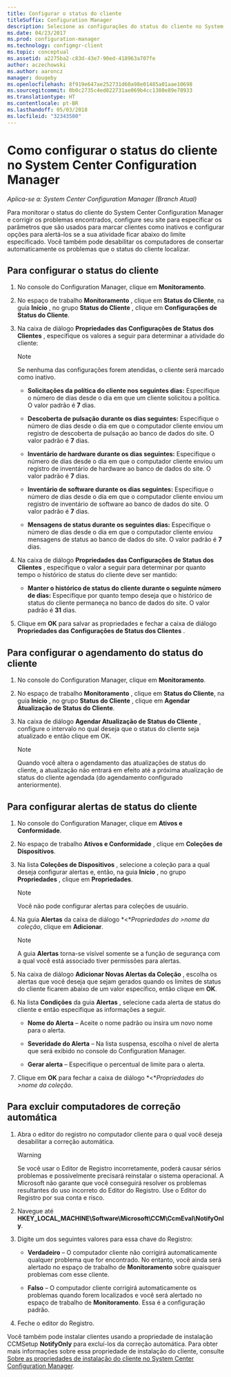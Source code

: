 ```yaml
---
title: Configurar o status do cliente
titleSuffix: Configuration Manager
description: Selecione as configurações do status do cliente no System Center Configuration Manager.
ms.date: 04/23/2017
ms.prod: configuration-manager
ms.technology: configmgr-client
ms.topic: conceptual
ms.assetid: a2275ba2-c83d-43e7-90ed-418963a707fe
author: aczechowski
ms.author: aaroncz
manager: dougeby
ms.openlocfilehash: 8f919e647ae252731d60a98e01485a01aae10698
ms.sourcegitcommit: 0b0c2735c4ed822731ae069b4cc1380e89e78933
ms.translationtype: HT
ms.contentlocale: pt-BR
ms.lasthandoff: 05/03/2018
ms.locfileid: "32343500"
---
```

# <a name="how-to-configure-client-status-in-system-center-configuration-manager"></a>Como configurar o status do cliente no System Center Configuration Manager

*Aplica-se a: System Center Configuration Manager (Branch Atual)*

Para monitorar o status do cliente do System Center Configuration Manager e corrigir os problemas encontrados, configure seu site para especificar os parâmetros que são usados para marcar clientes como inativos e configurar opções para alertá-los se a sua atividade ficar abaixo do limite especificado. Você também pode desabilitar os computadores de consertar automaticamente os problemas que o status do cliente localizar.  

##  <a name="BKMK_1"></a> Para configurar o status do cliente  

1.  No console do Configuration Manager, clique em **Monitoramento**.  

2.  No espaço de trabalho **Monitoramento** , clique em **Status do Cliente**, na guia **Início** , no grupo **Status do Cliente** , clique em **Configurações de Status do Cliente**.  

3.  Na caixa de diálogo **Propriedades das Configurações de Status dos Clientes** , especifique os valores a seguir para determinar a atividade do cliente:  

    > [!NOTE]  
    >  Se nenhuma das configurações forem atendidas, o cliente será marcado como inativo.  

    -   **Solicitações da política do cliente nos seguintes dias:** Especifique o número de dias desde o dia em que um cliente solicitou a política. O valor padrão é **7** dias.  

    -   **Descoberta de pulsação durante os dias seguintes:** Especifique o número de dias desde o dia em que o computador cliente enviou um registro de descoberta de pulsação ao banco de dados do site. O valor padrão é **7** dias.  

    -   **Inventário de hardware durante os dias seguintes:** Especifique o número de dias desde o dia em que o computador cliente enviou um registro de inventário de hardware ao banco de dados do site. O valor padrão é **7** dias.  

    -   **Inventário de software durante os dias seguintes:** Especifique o número de dias desde o dia em que o computador cliente enviou um registro de inventário de software ao banco de dados do site. O valor padrão é **7** dias.  

    -   **Mensagens de status durante os seguintes dias:** Especifique o número de dias desde o dia em que o computador cliente enviou mensagens de status ao banco de dados do site. O valor padrão é **7** dias.  

4.  Na caixa de diálogo **Propriedades das Configurações de Status dos Clientes** , especifique o valor a seguir para determinar por quanto tempo o histórico de status do cliente deve ser mantido:  

    -   **Manter o histórico de status do cliente durante o seguinte número de dias:** Especifique por quanto tempo deseja que o histórico de status do cliente permaneça no banco de dados do site. O valor padrão é **31** dias.  

5.  Clique em **OK** para salvar as propriedades e fechar a caixa de diálogo **Propriedades das Configurações de Status dos Clientes** .  

##  <a name="BKMK_Schedule"></a> Para configurar o agendamento do status do cliente  

1.  No console do Configuration Manager, clique em **Monitoramento**.  

2.  No espaço de trabalho **Monitoramento** , clique em **Status do Cliente**, na guia **Início** , no grupo **Status do Cliente** , clique em **Agendar Atualização de Status do Cliente**.  

3.  Na caixa de diálogo **Agendar Atualização de Status do Cliente** , configure o intervalo no qual deseja que o status do cliente seja atualizado e então clique em OK.  

    > [!NOTE]  
    >  Quando você altera o agendamento das atualizações de status do cliente, a atualização não entrará em efeito até a próxima atualização de status do cliente agendada (do agendamento configurado anteriormente).  

##  <a name="BKMK_2"></a> Para configurar alertas de status do cliente  

1.  No console do Configuration Manager, clique em **Ativos e Conformidade**.  

2.  No espaço de trabalho **Ativos e Conformidade** , clique em **Coleções de Dispositivos**.  

3.  Na lista **Coleções de Dispositivos** , selecione a coleção para a qual deseja configurar alertas e, então, na guia **Início** , no grupo **Propriedades** , clique em **Propriedades**.  

    > [!NOTE]  
    >  Você não pode configurar alertas para coleções de usuário.  

4.  Na guia **Alertas** da caixa de diálogo *&lt;***Propriedades* do \>nome da coleção*, clique em **Adicionar**.  

    > [!NOTE]  
    >  A guia **Alertas** torna-se visível somente se a função de segurança com a qual você está associado tiver permissões para alertas.  

5.  Na caixa de diálogo **Adicionar Novas Alertas da Coleção** , escolha os alertas que você deseja que sejam gerados quando os limites de status do cliente ficarem abaixo de um valor específico, então clique em **OK**.  

6.  Na lista **Condições** da guia **Alertas** , selecione cada alerta de status do cliente e então especifique as informações a seguir.  

    -   **Nome do Alerta** – Aceite o nome padrão ou insira um novo nome para o alerta.  

    -   **Severidade do Alerta** – Na lista suspensa, escolha o nível de alerta que será exibido no console do Configuration Manager.  

    -   **Gerar alerta** – Especifique o percentual de limite para o alerta.  

7.  Clique em **OK** para fechar a caixa de diálogo *&lt;***Propriedades* do \>nome da coleção*.  

##  <a name="BKMK_3"></a> Para excluir computadores de correção automática  

1.  Abra o editor do registro no computador cliente para o qual você deseja desabilitar a correção automática.  

    > [!WARNING]  
    >  Se você usar o Editor de Registro incorretamente, poderá causar sérios problemas e possivelmente precisará reinstalar o sistema operacional. A Microsoft não garante que você conseguirá resolver os problemas resultantes do uso incorreto do Editor do Registro. Use o Editor do Registro por sua conta e risco.  

2.  Navegue até **HKEY_LOCAL_MACHINE\Software\Microsoft\CCM\CcmEval\NotifyOnly**.  

3.  Digite um dos seguintes valores para essa chave do Registro:  

    -   **Verdadeiro** – O computador cliente não corrigirá automaticamente qualquer problema que for encontrado. No entanto, você ainda será alertado no espaço de trabalho de **Monitoramento** sobre quaisquer problemas com esse cliente.  

    -   **Falso** – O computador cliente corrigirá automaticamente os problemas quando forem localizados e você será alertado no espaço de trabalho de **Monitoramento**. Essa é a configuração padrão.  

4.  Feche o editor do Registro.  

 Você também pode instalar clientes usando a propriedade de instalação CCMSetup **NotifyOnly** para excluí-los da correção automática. Para obter mais informações sobre essa propriedade de instalação do cliente, consulte [Sobre as propriedades de instalação do cliente no System Center Configuration Manager](../../../core/clients/deploy/about-client-installation-properties.md).  
